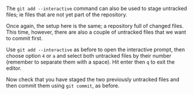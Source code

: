 The `git add --interactive` command can also be used to stage untracked files; ie files that are not yet part of the repository.

Once again, the setup here is the same; a repository full of changed files. This time, however, there are also a couple of untracked files that we want to commit first.

Use `git add --interactive` as before to open the interactive prompt, then choose option `4` or `a` and select both untracked files by their number (remember to separate them with a space). Hit enter then `q` to exit the editor.

Now check that you have staged the two previously untracked files and then commit them using `git commit`, as before.

